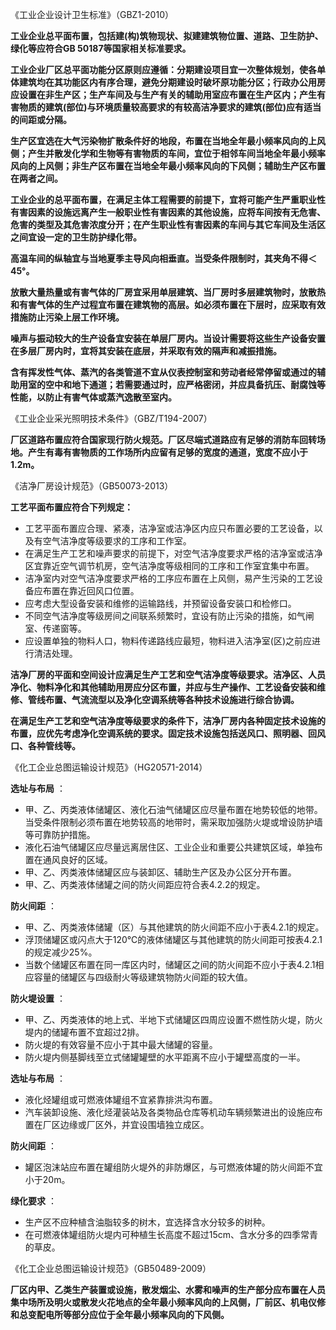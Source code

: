 《工业企业设计卫生标准》（GBZ1-2010）

**工业企业总平面布置，包括建(构)筑物现状、拟建建筑物位置、道路、卫生防护、绿化等应符合GB 50187等国家相关标准要求。**

**工业企业厂区总平面功能分区原则应遵循：分期建设项目宜一次整体规划，使各单体建筑均在其功能区内有序合理，避免分期建设时破坏原功能分区；行政办公用房应设置在非生产区；生产车间及与生产有关的辅助用室应布置在生产区内；产生有害物质的建筑(部位)与环境质量较高要求的有较高洁净要求的建筑(部位)应有适当的间距或分隔。**

**生产区宜选在大气污染物扩散条件好的地段，布置在当地全年最小频率风向的上风侧；产生并散发化学和生物等有害物质的车间，宜位于相邻车间当地全年最小频率风向的上风侧；非生产区布置在当地全年最小频率风向的下风侧；辅助生产区布置在两者之间。**

**工业企业的总平面布置，在满足主体工程需要的前提下，宜将可能产生严重职业性有害因素的设施远离产生一般职业性有害因素的其他设施，应将车间按有无危害、危害的类型及其危害浓度分开；在产生职业性有害因素的车间与其它车间及生活区之间宜设一定的卫生防护绿化带。**

**高温车间的纵轴宜与当地夏季主导风向相垂直。当受条件限制时，其夹角不得＜45°。**

**放散大量热量或有害气体的厂房宜采用单层建筑、当厂房时多层建筑物时，放散热和有害气体的生产过程宜布置在建筑物的高层。如必须布置在下层时，应采取有效措施防止污染上层工作环境。**

**噪声与振动较大的生产设备宜安装在单层厂房内。当设计需要将这些生产设备安置在多层厂房内时，宜将其安装在底层，并采取有效的隔声和减振措施。**

**含有挥发性气体、蒸汽的各类管道不宜从仪表控制室和劳动者经常停留或通过的辅助用室的空中和地下通道；若需要通过时，应严格密闭，并应具备抗压、耐腐蚀等性能，以防止有害气体或蒸汽逸散至室内。**


《工业企业采光照明技术条件》（GBZ/T194-2007）

**厂区道路布置应符合国家现行防火规范。厂区尽端式道路应有足够的消防车回转场地。产生有毒有害物质的工作场所内应留有足够的宽度的通道，宽度不应小于1.2m。**


《洁净厂房设计规范》（GB50073-2013）

**工艺平面布置应符合下列规定：**

- 工艺平面布置应合理、紧凑，洁净室或洁净区内应只布置必要的工艺设备，以及有空气洁净度等级要求的工序和工作室。
- 在满足生产工艺和噪声要求的前提下，对空气洁净度要求严格的洁净室或洁净区宜靠近空气调节机房，空气洁净度等级相同的工序和工作室宜集中布置。
- 洁净室内对空气洁净度要求严格的工序应布置在上风侧，易产生污染的工艺设备应布置在靠近回风口位置。
- 应考虑大型设备安装和维修的运输路线，并预留设备安装口和检修口。
- 不同空气洁净度等级房间之间联系频繁时，宜设有防止污染的措施，如气闸室、传递窗等。
- 应设置单独的物料人口，物料传递路线应最短，物料进入洁净室(区)之前应进行清洁处理。

**洁净厂房的平面和空间设计应满足生产工艺和空气洁净度等级要求。洁净区、人员净化、物料净化和其他辅助用房应分区布置，并应与生产操作、工艺设备安装和维修、管线布置、气流流型以及净化空调系统等各种技术设施进行综合协调。**

**在满足生产工艺和空气洁净度等级要求的条件下，洁净厂房内各种固定技术设施的布置，应优先考虑净化空调系统的要求。固定技术设施包括送风口、照明器、回风口、各种管线等。**


《化工企业总图运输设计规范》（HG20571-2014）

**选址与布局** ：

* 甲、乙、丙类液体储罐区、液化石油气储罐区应尽量布置在地势较低的地带。当受条件限制必须布置在地势较高的地带时，需采取加强防火堤或增设防护墙等可靠防护措施。
* 液化石油气储罐区应尽量远离居住区、工业企业和重要公共建筑区域，单独布置在通风良好的区域。
* 甲、乙、丙类液体储罐区应与装卸区、辅助生产区及办公区分开布置。
* 甲、乙、丙类液体储罐之间的防火间距应符合表4.2.2的规定。

**防火间距** ：

* 甲、乙、丙类液体储罐（区）与其他建筑的防火间距不应小于表4.2.1的规定。
* 浮顶储罐区或闪点大于120℃的液体储罐区与其他建筑的防火间距可按表4.2.1的规定减少25%。
* 当数个储罐区布置在同一库区内时，储罐区之间的防火间距不应小于表4.2.1相应容量的储罐区与四级耐火等级建筑物防火间距的较大值。

**防火堤设置** ：

* 甲、乙、丙类液体的地上式、半地下式储罐区四周应设置不燃性防火堤，防火堤内的储罐布置不宜超过2排。
* 防火堤的有效容量不应小于其中最大储罐的容量。
* 防火堤内侧基脚线至立式储罐罐壁的水平距离不应小于罐壁高度的一半。

**选址与布局** ：

* 液化烃罐组或可燃液体罐组不宜紧靠排洪沟布置。
* 汽车装卸设施、液化烃灌装站及各类物品仓库等机动车辆频繁进出的设施应布置在厂区边缘或厂区外，并宜设围墙独立成区。

**防火间距** ：

* 罐区泡沫站应布置在罐组防火堤外的非防爆区，与可燃液体罐的防火间距不宜小于20m。

**绿化要求** ：

* 生产区不应种植含油脂较多的树木，宜选择含水分较多的树种。
* 在可燃液体罐组防火堤内可种植生长高度不超过15cm、含水分多的四季常青的草皮。


《化工企业总图运输设计规范》（GB50489-2009）

**厂区内甲、乙类生产装置或设施，散发烟尘、水雾和噪声的生产部分应布置在人员集中场所及明火或散发火花地点的全年最小频率风向的上风侧，厂前区、机电仪修和总变配电所等部分应位于全年最小频率风向的下风侧。**
